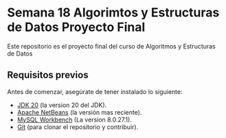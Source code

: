 # Semana 18 Algorimtos y Estructuras de Datos Proyecto Final

Este repositorio es el proyecto final del curso de Algoritmos y Estructuras de Datos

## Requisitos previos

Antes de comenzar, asegúrate de tener instalado lo siguiente:

- [JDK 20](https://www.oracle.com/mx/java/technologies/downloads/) (la version 20 del JDK).
- [Apache NetBeans](https://netbeans.apache.org/download/index.html) (la versión mas reciente).
- [MySQL Workbench](https://dev.mysql.com/downloads/mysql/) (La version 8.0.27.1).
- [Git](https://git-scm.com/) (para clonar el repositorio y contribuir).

